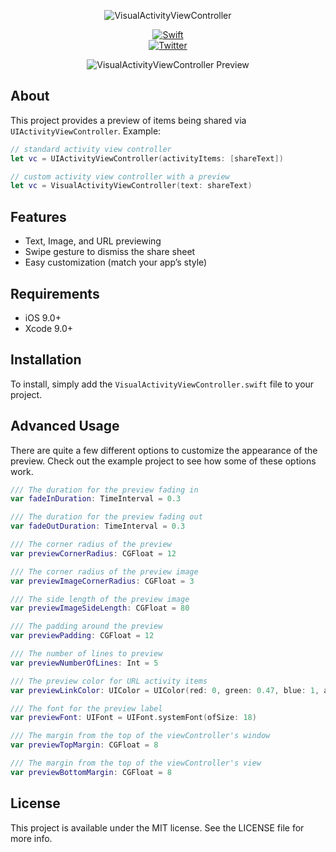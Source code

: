 <p align="center">
  <img src="readme-resources/vavc-header-logo.png" style="max-height: 250px;" alt="VisualActivityViewController">
</p>

<p align="center">
<a href="https://developer.apple.com/swift/"><img src="https://img.shields.io/badge/Swift-4.1-orange.svg?style=flat" style="max-height: 250px;" alt="Swift"/></a>
<br>
<a href="http://twitter.com/naturaln0va"><img src="https://img.shields.io/twitter/follow/naturaln0va.svg?style=flat" style="max-height: 250px;" alt="Twitter"/></a>
</p>

<p align="center">
  <img src="readme-resources/vavc-preview.gif" style="max-height: 250px;" alt="VisualActivityViewController Preview">
</p>

## About

This project provides a preview of items being shared via `UIActivityViewController`. Example:

```swift
// standard activity view controller
let vc = UIActivityViewController(activityItems: [shareText])

// custom activity view controller with a preview 
let vc = VisualActivityViewController(text: shareText)
```

## Features
* Text, Image, and URL previewing
* Swipe gesture to dismiss the share sheet
* Easy customization (match your app’s style)

## Requirements

* iOS 9.0+
* Xcode 9.0+

## Installation

To install, simply add the `VisualActivityViewController.swift` file to your project.

## Advanced Usage

There are quite a few different options to customize the appearance of the preview. Check out the example project to see how some of these options work.

```swift
/// The duration for the preview fading in
var fadeInDuration: TimeInterval = 0.3

/// The duration for the preview fading out
var fadeOutDuration: TimeInterval = 0.3

/// The corner radius of the preview
var previewCornerRadius: CGFloat = 12

/// The corner radius of the preview image
var previewImageCornerRadius: CGFloat = 3

/// The side length of the preview image
var previewImageSideLength: CGFloat = 80

/// The padding around the preview
var previewPadding: CGFloat = 12

/// The number of lines to preview
var previewNumberOfLines: Int = 5

/// The preview color for URL activity items
var previewLinkColor: UIColor = UIColor(red: 0, green: 0.47, blue: 1, alpha: 1)

/// The font for the preview label
var previewFont: UIFont = UIFont.systemFont(ofSize: 18)

/// The margin from the top of the viewController's window
var previewTopMargin: CGFloat = 8

/// The margin from the top of the viewController's view
var previewBottomMargin: CGFloat = 8
```

## License

This project is available under the MIT license. See the LICENSE file for more info.

